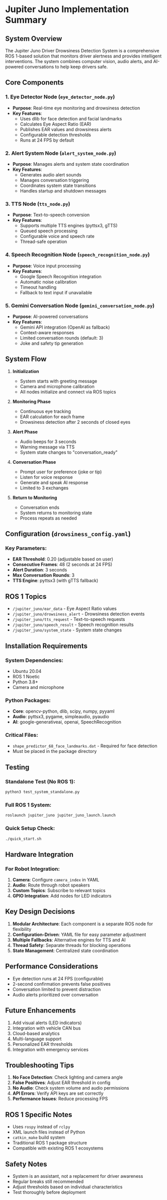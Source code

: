 # Jupiter Juno Implementation Summary

## System Overview

The Jupiter Juno Driver Drowsiness Detection System is a comprehensive ROS 1-based solution that monitors driver alertness and provides intelligent interventions. The system combines computer vision, audio alerts, and AI-powered conversations to help keep drivers safe.

## Core Components

### 1. Eye Detector Node (`eye_detector_node.py`)
- **Purpose**: Real-time eye monitoring and drowsiness detection
- **Key Features**:
  - Uses dlib for face detection and facial landmarks
  - Calculates Eye Aspect Ratio (EAR)
  - Publishes EAR values and drowsiness alerts
  - Configurable detection thresholds
  - Runs at 24 FPS by default

### 2. Alert System Node (`alert_system_node.py`)
- **Purpose**: Manages alerts and system state coordination
- **Key Features**:
  - Generates audio alert sounds
  - Manages conversation triggering
  - Coordinates system state transitions
  - Handles startup and shutdown messages

### 3. TTS Node (`tts_node.py`)
- **Purpose**: Text-to-speech conversion
- **Key Features**:
  - Supports multiple TTS engines (pyttsx3, gTTS)
  - Queued speech processing
  - Configurable voice and speech rate
  - Thread-safe operation

### 4. Speech Recognition Node (`speech_recognition_node.py`)
- **Purpose**: Voice input processing
- **Key Features**:
  - Google Speech Recognition integration
  - Automatic noise calibration
  - Timeout handling
  - Fallback to text input if unavailable

### 5. Gemini Conversation Node (`gemini_conversation_node.py`)
- **Purpose**: AI-powered conversations
- **Key Features**:
  - Gemini API integration (OpenAI as fallback)
  - Context-aware responses
  - Limited conversation rounds (default: 3)
  - Joke and safety tip generation

## System Flow

1. **Initialization**
   - System starts with greeting message
   - Camera and microphone calibration
   - All nodes initialize and connect via ROS topics

2. **Monitoring Phase**
   - Continuous eye tracking
   - EAR calculation for each frame
   - Drowsiness detection after 2 seconds of closed eyes

3. **Alert Phase**
   - Audio beeps for 3 seconds
   - Warning message via TTS
   - System state changes to "conversation_ready"

4. **Conversation Phase**
   - Prompt user for preference (joke or tip)
   - Listen for voice response
   - Generate and speak AI response
   - Limited to 3 exchanges

5. **Return to Monitoring**
   - Conversation ends
   - System returns to monitoring state
   - Process repeats as needed

## Configuration (`drowsiness_config.yaml`)

### Key Parameters:
- **EAR Threshold**: 0.20 (adjustable based on user)
- **Consecutive Frames**: 48 (2 seconds at 24 FPS)
- **Alert Duration**: 3 seconds
- **Max Conversation Rounds**: 3
- **TTS Engine**: pyttsx3 (with gTTS fallback)

## ROS 1 Topics

- `/jupiter_juno/ear_data` - Eye Aspect Ratio values
- `/jupiter_juno/drowsiness_alert` - Drowsiness detection events
- `/jupiter_juno/tts_request` - Text-to-speech requests
- `/jupiter_juno/speech_result` - Speech recognition results
- `/jupiter_juno/system_state` - System state changes

## Installation Requirements

### System Dependencies:
- Ubuntu 20.04
- ROS 1 Noetic
- Python 3.8+
- Camera and microphone

### Python Packages:
- **Core**: opencv-python, dlib, scipy, numpy, pyyaml
- **Audio**: pyttsx3, pygame, simpleaudio, pyaudio
- **AI**: google-generativeai, openai, SpeechRecognition

### Critical Files:
- `shape_predictor_68_face_landmarks.dat` - Required for face detection
- Must be placed in the package directory

## Testing

### Standalone Test (No ROS 1):
```bash
python3 test_system_standalone.py
```

### Full ROS 1 System:
```bash
roslaunch jupiter_juno jupiter_juno_launch.launch
```

### Quick Setup Check:
```bash
./quick_start.sh
```

## Hardware Integration

### For Robot Integration:
1. **Camera**: Configure `camera_index` in YAML
2. **Audio**: Route through robot speakers
3. **Custom Topics**: Subscribe to relevant topics
4. **GPIO Integration**: Add nodes for LED indicators

## Key Design Decisions

1. **Modular Architecture**: Each component is a separate ROS node for flexibility
2. **Configuration-Driven**: YAML file for easy parameter adjustment
3. **Multiple Fallbacks**: Alternative engines for TTS and AI
4. **Thread Safety**: Separate threads for blocking operations
5. **State Management**: Centralized state coordination

## Performance Considerations

- Eye detection runs at 24 FPS (configurable)
- 2-second confirmation prevents false positives
- Conversation limited to prevent distraction
- Audio alerts prioritized over conversation

## Future Enhancements

1. Add visual alerts (LED indicators)
2. Integration with vehicle CAN bus
3. Cloud-based analytics
4. Multi-language support
5. Personalized EAR thresholds
6. Integration with emergency services

## Troubleshooting Tips

1. **No Face Detection**: Check lighting and camera angle
2. **False Positives**: Adjust EAR threshold in config
3. **No Audio**: Check system volume and audio permissions
4. **API Errors**: Verify API keys are set correctly
5. **Performance Issues**: Reduce processing FPS

## ROS 1 Specific Notes

- Uses `rospy` instead of `rclpy`
- XML launch files instead of Python
- `catkin_make` build system
- Traditional ROS 1 package structure
- Compatible with existing ROS 1 ecosystems

## Safety Notes

- System is an assistant, not a replacement for driver awareness
- Regular breaks still recommended
- Adjust thresholds based on individual characteristics
- Test thoroughly before deployment 